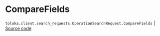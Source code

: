 # CompareFields
`toloka.client.search_requests.OperationSearchRequest.CompareFields` | [Source code](https://github.com/Toloka/toloka-kit/blob/v1.2.1/src/client/search_requests.py#L923)

